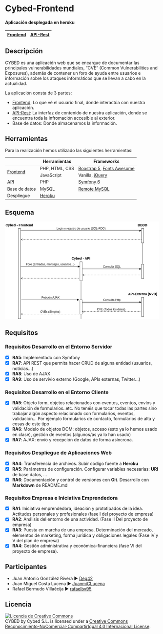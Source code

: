 # Cybed-Frontend

#### Aplicación desplegada en heroku

|  [Frontend](https://cybed-frontend.herokuapp.com/)   |[API-Rest](https://cybed-api.herokuapp.com/)
|--------------|-----------------|



## Descripción

CYBED es una aplicación web que se encargue de documentar las principales vulnerabilidades mundiales, “CVE” (Common Vulnerabilities and Exposures), además de contener un foro de ayuda entre usuarios e información sobre los ataques informáticos que se llevan a cabo en la actualidad.

La aplicación consta de 3 partes:
- [Frontend](https://github.com/Proyecto-Cybed/Cybed-Frontend): Lo que vé el usuario final, donde interactúa con nuestra aplicación.
- [API-Rest](https://github.com/Proyecto-Cybed/Cybed-API): La interfaz de contenido de nuestra aplicación, donde se encuentra toda la infromación accesible al exterior.
- Base de datos: Donde almacenamos la información.


## Herramientas

Para la realización hemos utilizado las siguientes herramientas:

<table>
<thead>
  <tr>
    <th></th>
    <th>Herramientas</th>
    <th>Frameworks</th>
  </tr>
</thead>
<tbody>
  <tr>
  <td rowspan="2"><a href="https://github.com/Proyecto-Cybed/Cybed-Frontend">Frontend</a></td>
    <td>PHP, HTML, CSS</td>
    <td><a href="https://getbootstrap.com/">Boostrap 5</a>, <a href="https://fontawesome.com/">Fonts Awesome</a></td>
  </tr>
  <tr>
    <td>JavaScript</td>
    <td>Vanilla, <a href="https://jquery.com/">jQuery</a></td>
  </tr>
  <tr>
  <td><a href="https://github.com/Proyecto-Cybed/Cybed-API">API</a></td>
    <td>PHP</td>
    <td><a href="https://symfony.com/releases/6.0">Symfony 6</a></td>
  </tr>
  <tr>
    <td>Base de datos</td>
    <td>MySQL</td>
    <td><a href="https://remotemysql.com/">Remote MySQL</a></td>
  </tr>
   <tr>
    <td>Despliegue</td>
    <td><a href="https://www.heroku.com/">Heroku</a></td>
    <td></td>
  </tr>
</tbody>
</table>

## Esquema

![Esquema](https://github.com/Proyecto-Cybed/Cybed-Frontend/blob/main/snapshots/Diagrama%20APP.png)

## Requisitos

### Requisitos Desarrollo en el Entorno Servidor

- [X] __RA5__: Implementado con Symfony
- [X] __RA7__: API REST que permita hacer CRUD de alguna entidad (usuarios, noticias...)
- [X] __RA8__: Uso de AJAX
- [X] __RA9__: Uso de servivio externo (Google, APIs externas, Twitter...)

### Requisitos Desarrollo en el Entorno Cliente

- [X] __RA5__: Objeto form, objetos relacionados con eventos, eventos, envíos y validación de formularios..etc. No tenéis que tocar todas las partes sino trabajar algún aspecto relacionado con formularios, eventos, validación... Por ejemplo formularios de contacto, formularios de alta y cosas de este tipo 
- [X] __RA6__: Modelo de objetos DOM: objetos, acceso (esto ya lo hemos usado en clase), gestión de eventos (algunos/as ya lo han usado)
- [X] __RA7__: AJAX: envío y recepción de datos de forma asíncrona.

### Requisitos Despliegue de Aplicaciones Web

- [X] __RA4__: Transferencia de archivos. Subir código fuente a __Heroku__
- [X] __RA5__: Parámetros de configuración. Configurar variables necesarias: __URI__ de base datos, ...
- [X] __RA6__: Documentación y control de versiones con __Git__. Desarrollo con __Markdown__ de README.md 

### Requisitos Empresa e Iniciativa Emprendedora

- [X] __RA1__: Iniciativa emprendedora, ideación y  prototipados de la idea. Actitudes personales y profesionales (fase I del proyecto de empresa)
- [X] __RA2__: Análisis del entorno de una actividad. (Fase II Del proyecto de empresa)
- [X] __RA3__: Puesta en marcha de una empresa. Determinación del mercado, elementos de marketing, forma jurídica y obligaciones legales (Fase lV y V del plan de empresa) 
- [X] __RA4__: Gestión administrativa y económica-financiera (fase VI del proyecto de empresa). 

## Participantes
- Juan Antonio González Rivera ► [Deg42](https://github.com/Deg42)
- Juan Miguel Costa Lucena ► [JuanmiCLucena](https://github.com/JuanmiCLucena)
- Rafael Bermudo Villaécija ► [rafaelbv95](https://github.com/rafaelbv95)

## Licencia

<a rel="license" href="http://creativecommons.org/licenses/by-nc-sa/4.0/"><img alt="Licencia de Creative Commons" style="border-width:0" src="https://i.creativecommons.org/l/by-nc-sa/4.0/88x31.png" /></a><br /><span xmlns:dct="http://purl.org/dc/terms/" property="dct:title">CYBED</span> by <span xmlns:cc="http://creativecommons.org/ns#" property="cc:attributionName">Cybed S.L.</span> is licensed under a <a rel="license" href="http://creativecommons.org/licenses/by-nc-sa/4.0/">Creative Commons Reconocimiento-NoComercial-CompartirIgual 4.0 Internacional License</a>.
